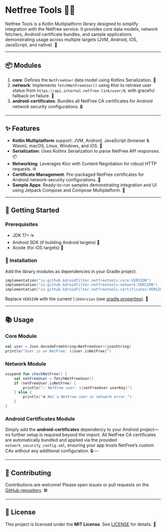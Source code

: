# Netfree Tools 🔧🌐

Netfree Tools is a Kotlin Multiplatform library designed to simplify integration with the NetFree service. It provides core data models, network fetchers, Android certificate bundles, and sample applications demonstrating usage across multiple targets (JVM, Android, iOS, JavaScript, and native). 🚀

---

## 📦 Modules

1. **core**: Defines the `NetFreeUser` data model using Kotlinx Serialization. 📄
2. **network**: Implements `fetchNetFreeUser()` using Ktor to retrieve user status from `https://api.internal.netfree.link/user/0`, with graceful fallback on failure. 🔄
3. **android-certificates**: Bundles all NetFree CA certificates for Android network security configurations. 🔒

---

## ✨ Features

* **Kotlin Multiplatform** support: JVM, Android, JavaScript (browser & Wasm), macOS, Linux, Windows, and iOS. 🔄
* **Serialization**: Uses Kotlinx Serialization to parse NetFree API responses. 📦
* **Networking**: Leverages Ktor with Content Negotiation for robust HTTP requests. 🌐
* **Certificate Management**: Pre-packaged NetFree certificates for Android network-security configurations. 🔐
* **Sample Apps**: Ready-to-run samples demonstrating integration and UI using Jetpack Compose and Compose Multiplatform. 🎨

---

## 🚀 Getting Started

### Prerequisites

* JDK 17+ ☕
* Android SDK (if building Android targets) 🤖
* Xcode (for iOS targets) 🍎

### 🔧 Installation

Add the library modules as dependencies in your Gradle project:

```kotlin
implementation("io.github.kdroidfilter.netfreetools:core:VERSION")
implementation("io.github.kdroidfilter.netfreetools:network:VERSION")
implementation("io.github.kdroidfilter.netfreetools.certificates:VERSION")
```

Replace `VERSION` with the current `libVersion` (see [gradle.properties](gradle.properties)). 🔖

---

## 📚 Usage

### Core Module

```kotlin
val user = Json.decodeFromString<NetFreeUser>(jsonString)
println("User is on NetFree: ${user.isNetFree}")
```

### Network Module

```kotlin
suspend fun checkNetFree() {
    val netFreeUser = fetchNetFreeUser()
    if (netFreeUser.isNetFree) {
        println("✅ NetFree user: ${netFreeUser.userKey}")
    } else {
        println("❌ Not a NetFree user or network error.")
    }
}
```

### Android Certificates Module

Simply add the **android-certificates** dependency to your Android project—no further setup is required beyond the import. All NetFree CA certificates are automatically bundled and applied via the provided `network_security_config.xml`, ensuring your app trusts NetFree’s custom CAs without any additional configuration. 🔒---

---

## 🤝 Contributing

Contributions are welcome! Please open issues or pull requests on the [GitHub repository](https://github.com/kdroidFilter/Netfree-Tools). 🛠️

---

## 📄 License

This project is licensed under the **MIT License**. See [LICENSE](LICENSE) for details. 📝

